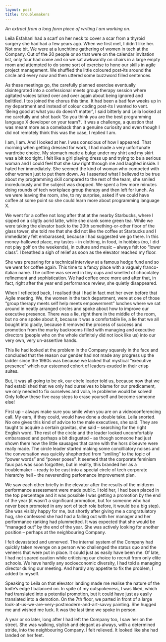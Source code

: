 ```yaml
---
layout: post
title: troublemakers
---
```


_An extract from a long form piece of writing I am working on._



Leila Esfahani had a scarf on her neck to cover a scar from a thyroid surgery she had had a few years ago. When we first met, I didn’t like her. Not one bit. We were at a lunchtime gathering of women in tech at the Company. Out of the 20 people or so that were on the calendar invitation list, only four had come and so we sat awkwardly on chairs in a large empty room and attempted to do some sort of exercise to hone our skills in agile project management. We shuffled the little coloured post-its around the circle and every now and then uttered some buzzword filled sentences.

As these meetings go, the carefully planned exercise eventually disintegrated into a confessional meets group therapy session where agitated voices talked over and over again about being ignored and belittled. I too joined the chorus this time. It had been a bad few weeks up in my department and instead of colour coding post-its I wanted to vent. ‘Being good at what you do doesn’t matter’, I said bitterly and Leila looked at me carefully and shot back ‘So you think you are the best programming language X developer on your team?’. It was a challenge, a question that was meant more as a comeback than a genuine curiosity and even though I did not remotely think this was the case, I replied I am. 

I am, I am. And I looked at her. I was conscious of how I appeared. That morning when getting dressed for work, I had made a very unfortunate wardrobe choice. My stomach made a bulge under my shirt and my skirt was a bit too tight. I felt like a girl playing dress up and trying to be a serious woman and I could feel that she saw right through me and laughed inside. 
I hated her immediately. She seemed the kind of woman who competed with other women just to put them down. As I asserted what I believed to be true about my programming skill compared to the rest of the team, she smiled incredulously and the subject was dropped. We spent a few more minutes doing rounds of tech workplace group therapy and then left for lunch. As we were leaving the room, she, to my surprise, asked if we could have coffee at some point so she could learn more about programming language X. 

We went for a coffee not long after that at the nearby Starbucks, where I sipped on a sligtly acrid latte, while she drank some green tea. While we were taking the elevator back to the 20th something-or-other floor of the glass tower, she told me that she did not like the coffee at Starbucks and I immediately felt embarassed, because I had suggested we go there. In this money-hallowed place, my tastes – in clothing, in food, in hobbies (no, I did not play golf on the weekends), in culture and music – always felt too “lower class”. I breathed a sigh of relief as soon as the elevator reached my floor. 

She was preparing for a technical interview at a famous hedge fund and so we went for coffee again. This time to a fancy place with a vaguely franco-italian name. The coffee was served in tiny cups and smelled of chocolatey refinement and sophistication. We had coffee once more and after that, in fact, right after the year end performance review, she quietly disappeared. 

When I reflected back, I realised that I had in fact met her even before that Agile meeting. We, the women in the tech department, were at one of those “group therapy meets self help meets empowerment” lunches where we sat around in neatly arranged circles and spoke about how to improve our executive presence. There was a lie, right there in the middle of the room, but no one spoke about it, because it was a comfortable lie, a lie that we all bought into gladly, because it removed the process of success and promotion from the murky backrooms filled with managing and executive directors (people who on the whole definitely did not look like us) into our very own, very un-assertive hands. 

This lie had looked at the problem in the Company squarely in the face and concluded that the reason our gender had not made any progress up the ladder since the 1980s was because we lacked that mystical “executive presence” which our esteemed cohort of leaders exuded in their crisp suites. 

But, it was all going to be ok, our circle leader told us, because now that we had established that we only had ourselves to blame for our predicament, we only needed to fix ourselves and voila, le probleme would be solved! Only follow these five easy steps to erase yourself and become someone else!

First up – always make sure you smile when you are on a videoconferencing call. My ears, if they could, would have done a double take. Leila snorted. No one gives this kind of advice to the male executives, she said. They are taught to acquire a certain gravitas, she said – searching for the right English word. The rest of the circle and the leader looked uncomfortably embarassed and perhaps a bit disgusted – as though someone had just shown them how the little sausages that came with the hors d’oeuvre were really made. The circle leader started making some concilliatory noises and the conversation was quickly shepherded from “smiling” to the topic of “power words” and “power poses”. It seemed that the corporate feminism faux pas was soon forgotten, but in reality, this branded her as a troublemaker – ready to be cast into a special circle of tech corporate hierarchy hell – the neverending perfomance improvement plan. 


We saw each other briefly in the elevator after the results of the midterm performance assessment were made public. I told her, I had been placed in the top percentage and it was possible I was getting a promotion by the end of the year (it wasn’t a significant promotion, but for someone who had never been promoted in any sort of tech role before, it would be a big step). She was visibly happy for me, but shortly after giving me a congratulatory hug, she confessed she had had a falling out with her manager and her performance ranking had plummetted. It was expected that she would be “managed out” by the end of the year. She was actively looking for another position – perhaps at the neighbouring Company. 


I felt devastated and unnerved. The internal system of the Company had quickly taken revenge on a person who challenged the status quo and the veneers that were put in place. It could just as easily have been me. Of late, I had not spared caution while criticising our choice to recruit from only elite schools. We have hardly any socioeconomic diversity, I had told a managing director during our meeting. And hardly any appetite to fix the problem, I added to myself.
 
Speaking to Leila on that elevator landing made me realise the nature of the knife’s edge I balanced on. In spite of my outspokeness, I was liked, which had translated into a potential promotion, but it could have just as easily translated into a demotion. On the 7th floor, we parted in front of a large look-at-us-we-are-very-postmodern-and-art-savvy painting. She hugged me and wished me luck. It was the last time we spoke in person. 

A year or so later, long after I had left the Company too, I saw her on the street. She was walking, stylish and elegant as always, with a determined stride, into the neighbouring Company. I felt relieved. It looked like she had landed on her feet. 
